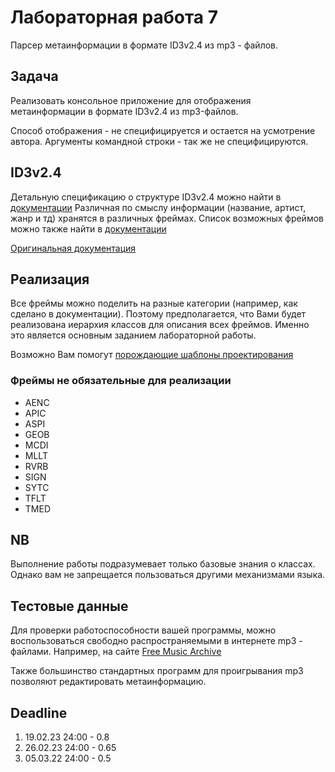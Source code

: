# Лабораторная работа 7

Парсер метаинформации в формате ID3v2.4 из mp3 - файлов.

## Задача

Реализовать консольное приложение для отображения метаинформации в формате ID3v2.4 из mp3-файлов.

Способ отображения - не специфицируется и остается на усмотрение автора.
Аргументы командной строки - так же не специфицируются.

## ID3v2.4

Детальную спецификацию о структуре ID3v2.4 можно найти в [документации](docs/id3v2.4.0-structure.rst)
Различная по смыслу информации (название, артист, жанр и тд) хранятся в различных фреймах. Список возможных фреймов можно также найти в [документации](docs/id3v2.4.0-frames.rst)

[Оригинальная документация](https://mutagen-specs.readthedocs.io/en/latest/id3/index.html)

## Реализация

Все фреймы можно поделить на разные категории (например, как сделано в документации). Поэтому предполагается, что Вами будет реализована иерархия классов для описания всех фреймов. Именно это является основным заданием лабораторной работы.

Возможно Вам помогут [порождающие шаблоны проектирования](https://en.wikipedia.org/wiki/Creational_pattern)


### Фреймы не обязательные для реализации

* AENC
* APIC
* ASPI
* GEOB
* MCDI
* MLLT
* RVRB
* SIGN
* SYTC
* TFLT
* TMED

## NB

Выполнение работы подразумевает только базовые знания о классах. Однако вам не запрещается пользоваться другими механизмами языка.

## Тестовые данные

Для проверки работоспособности вашей программы, можно воспользоваться свободно распространяемыми в интернете mp3 - файлами. Например, на сайте [Free Music Archive](https://freemusicarchive.org/home)

Также большинство стандартных программ для проигрывания mp3 позволяют редактировать метаинформацию.

## Deadline

1. 19.02.23 24:00 - 0.8
2. 26.02.23 24:00 - 0.65
3. 05.03.22 24:00 - 0.5

